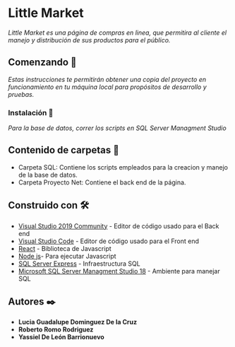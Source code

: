 # Little Market

_Little Market es una página de compras en linea, que permitira al cliente el manejo y distribución de sus productos para el público._

## Comenzando 🚀

_Estas instrucciones te permitirán obtener una copia del proyecto en funcionamiento en tu máquina local para propósitos de desarrollo y pruebas._

### Instalación 🔧

_Para la base de datos, correr los scripts en SQL Server Managment Studio_

## Contenido de carpetas 📁
* Carpeta SQL: Contiene los scripts empleados para la creacion y manejo de la base de datos.
* Carpeta Proyecto Net: Contiene el back end de la página.

## Construido con 🛠️

* [Visual Studio 2019 Community](https://visualstudio.microsoft.com/es/) - Editor de código usado para el Back end
* [Visual Studio Code](https://code.visualstudio.com/) - Editor de código usado para el Front end
* [React](https://es.reactjs.org/) - Biblioteca de Javascript
* [Node js](https://nodejs.org/es/)- Para ejecutar Javascript
* [SQL Server Express](https://www.microsoft.com/es-mx/sql-server/sql-server-downloads) - Infraestructura SQL
* [Microsoft SQL Server Managment Studio 18](https://docs.microsoft.com/en-us/sql/ssms/download-sql-server-management-studio-ssms?view=sql-server-ver15) - Ambiente para manejar SQL


## Autores ✒️

* **Lucia Guadalupe Dominguez De la Cruz** 
* **Roberto Romo Rodriguez**
* **Yassiel De León Barrionuevo**
